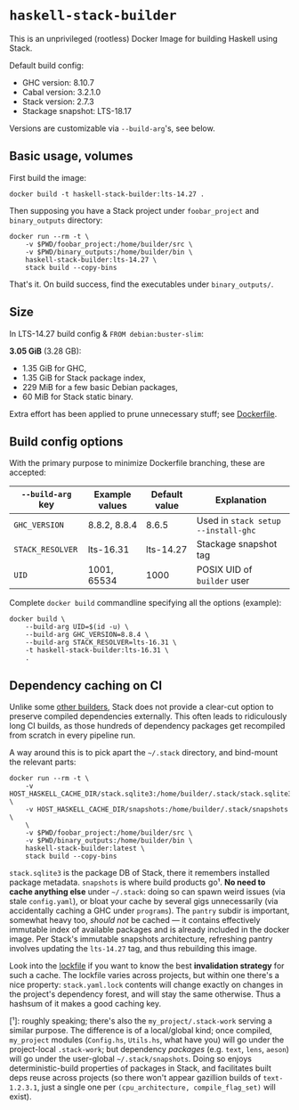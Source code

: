 # `haskell-stack-builder` #

This is an unprivileged (rootless) Docker Image for building Haskell using Stack.

Default build config:

 * GHC version: 8.10.7
 * Cabal version: 3.2.1.0
 * Stack version: 2.7.3
 * Stackage snapshot: LTS-18.17

Versions are customizable via `--build-arg`'s, see below.

## Basic usage, volumes ##

First build the image:

    docker build -t haskell-stack-builder:lts-14.27 .

Then supposing you have a Stack project under `foobar_project` and `binary_outputs` directory:

    docker run --rm -t \
        -v $PWD/foobar_project:/home/builder/src \
        -v $PWD/binary_outputs:/home/builder/bin \
        haskell-stack-builder:lts-14.27 \
        stack build --copy-bins

That's it. On build success, find the executables under `binary_outputs/`.

## Size ##

In LTS-14.27 build config & `FROM debian:buster-slim`:

**3.05 GiB** (3.28 GB):
 * 1.35 GiB for GHC,
 * 1.35 GiB for Stack package index,
 * 229 MiB for a few basic Debian packages,
 * 60 MiB for Stack static binary.

Extra effort has been applied to prune unnecessary stuff; see [Dockerfile](./Dockerfile).

## Build config options ##

With the primary purpose to minimize Dockerfile branching, these are accepted:

`--build-arg` key | Example values | Default value | Explanation
------------------|----------------|---------------|---------------------------
`GHC_VERSION`     | 8.8.2, 8.8.4   | 8.6.5         | Used in `stack setup --install-ghc`
`STACK_RESOLVER`  | lts-16.31      | lts-14.27     | Stackage snapshot tag
`UID`             | 1001, 65534    | 1000          | POSIX UID of `builder` user

Complete `docker build` commandline specifying all the options (example):

    docker build \
        --build-arg UID=$(id -u) \
        --build-arg GHC_VERSION=8.8.4 \
        --build-arg STACK_RESOLVER=lts-16.31 \
        -t haskell-stack-builder:lts-16.31 \
        .

## Dependency caching on CI ##

Unlike some [other builders][YARN_CACHE_FOLDER], Stack does not provide a clear-cut option to preserve compiled dependencies externally. This often leads to ridiculously long CI builds, as those hundreds of dependency packages get recompiled from scratch in every pipeline run.

A way around this is to pick apart the `~/.stack` directory, and bind-mount the relevant parts:

    docker run --rm -t \
        -v HOST_HASKELL_CACHE_DIR/stack.sqlite3:/home/builder/.stack/stack.sqlite3 \
        -v HOST_HASKELL_CACHE_DIR/snapshots:/home/builder/.stack/snapshots \
        \
        -v $PWD/foobar_project:/home/builder/src \
        -v $PWD/binary_outputs:/home/builder/bin \
        haskell-stack-builder:latest \
        stack build --copy-bins

`stack.sqlite3` is the package DB of Stack, there it remembers installed package metadata. `snapshots` is where build products go¹. **No need to cache anything else** under `~/.stack`: doing so can spawn weird issues (via stale `config.yaml`), or bloat your cache by several gigs unnecessarily (via accidentally caching a GHC under `programs`). The `pantry` subdir is important, somewhat heavy too, *should not* be cached — it contains effectively immutable index of available packages and is already included in the docker image. Per Stack's immutable snapshots architecture, refreshing pantry involves updating the `lts-14.27` tag, and thus rebuilding this image.

Look into the [lockfile][stack.yaml.lock] if you want to know the best **invalidation strategy** for such a cache. The lockfile varies across projects, but within one there's a nice property: `stack.yaml.lock` contents will change exactly on changes in the project's dependency forest, and will stay the same otherwise. Thus a hashsum of it makes a good caching key.

[YARN_CACHE_FOLDER]: https://classic.yarnpkg.com/en/docs/cli/cache/
[stack.yaml.lock]: https://docs.haskellstack.org/en/stable/lock_files/

\[¹\]: roughly speaking; there's also the `my_project/.stack-work` serving a similar purpose. The difference is of a local/global kind; once compiled, `my_project` modules (`Config.hs`, `Utils.hs`, what have you) will go under the project-local `.stack-work`; but dependency *packages* (e.g. `text`, `lens`, `aeson`) will go under the user-global `~/.stack/snapshots`. Doing so enjoys deterministic-build properties of packages in Stack, and facilitates built deps reuse across projects (so there won't appear gazillion builds of `text-1.2.3.1`, just a single one per `(cpu_architecture, compile_flag_set)` will exist).
